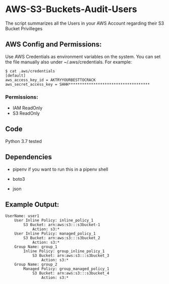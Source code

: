 # AWS-S3-Buckets-Audit-Users
The script summarizes all the Users in your AWS Account regarding their S3 Bucket Privilleges

## AWS Config and Permissions:
Use AWS Credentials as environment variables on the system. You can set the file manually also under ~/.aws/credentials. For example:

```
$ cat .aws/credentials 
[default]
aws_access_key_id = AKTRYYOURBESTTOCRACK
aws_secret_access_key = SHHH************************************
```

### Permissions:
* IAM ReadOnly
* S3 ReadOnly


## Code
Python 3.7 tested

## Dependencies
* pipenv if you want to run this in a pipenv shell

* boto3
* json

## Example Output:

```
UserName: user1
    User Inline Policy: inline_policy_1
        S3 Bucket: arn:aws:s3:::s3bucket-1
            Action: s3:*
    User Inline Policy: managed_policy_1
        S3 Bucket: arn:aws:s3:::s3bucket_2
            Action: s3:*
    Group Name: group_1
        Inline Policy: group_inline_policy_1
            S3 Bucket: arn:aws:s3:::s3bucket_3
                Action: s3:*
    Group Name: group_2
        Managed Policy: group_managed_policy_1
            S3 Bucket: arn:aws:s3:::s3bucket_4
                Action: s3:*
```
